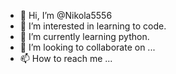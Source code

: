 - 👋 Hi, I’m @Nikola5556
- 👀 I’m interested in learning to code.
- 🌱 I’m currently learning python.
- 💞️ I’m looking to collaborate on ...
- 📫 How to reach me ...

<!---
Nikola5556/Nikola5556 is a ✨ special ✨ repository because its `README.md` (this file) appears on your GitHub profile.
You can click the Preview link to take a look at your changes.
--->
